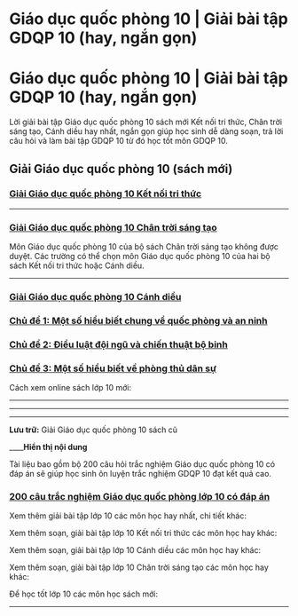 # Giáo dục quốc phòng 10 | Giải bài tập GDQP 10 (hay, ngắn gọn)

# Giáo dục quốc phòng 10 | Giải bài tập GDQP 10 (hay, ngắn gọn)

Lời giải bài tập Giáo dục quốc phòng 10 sách mới Kết nối tri thức, Chân trời sáng tạo, Cánh diều hay nhất, ngắn gọn giúp học sinh dễ dàng soạn, trả lời câu hỏi và làm bài tập GDQP 10 từ đó học tốt môn GDQP 10.

## Giải Giáo dục quốc phòng 10 (sách mới)

### [**Giải Giáo dục quốc phòng 10 Kết nối tri thức**](https://vietjack.com/giao-duc-quoc-phong-10-kn/index.jsp)

* * *

### [**Giải Giáo dục quốc phòng 10 Chân trời sáng tạo**](https://vietjack.com/giao-duc-quoc-phong-10-ct/index.jsp)

Môn Giáo dục quốc phòng 10 của bộ sách Chân trời sáng tạo không được duyệt. Các trường có thể chọn môn Giáo dục quốc phòng 10 của hai bộ sách Kết nối tri thức hoặc Cánh diều.

* * *

### [**Giải Giáo dục quốc phòng 10 Cánh diều**](https://vietjack.com/giao-duc-quoc-phong-10-cd/index.jsp)

### [**Chủ đề 1: Một số hiểu biết chung về quốc phòng và an ninh**](https://vietjack.com/giao-duc-quoc-phong-10-cd/chu-de-1-mot-so-hieu-biet-chung-ve-quoc-phong-va-an-ninh.jsp)

### [**Chủ đề 2: Điều luật đội ngũ và chiến thuật bộ binh**](https://vietjack.com/giao-duc-quoc-phong-10-cd/chu-de-2-dieu-luat-doi-ngu-va-chien-thuat-bo-binh.jsp)

### [**Chủ đề 3: Một số hiểu biết về phòng thủ dân sự**](https://vietjack.com/giao-duc-quoc-phong-10-cd/chu-de-3-mot-so-hieu-biet-ve-phong-thu-dan-su.jsp)

Cách xem online sách lớp 10 mới:

* * *

* * *

* * *

**Lưu trữ:** Giải Giáo dục quốc phòng 10 sách cũ

____**Hiển thị nội dung**

Tài liệu bao gồm bộ 200 câu hỏi trắc nghiệm Giáo dục quốc phòng 10 có đáp án sẽ giúp học sinh ôn luyện trắc nghiệm GDQP 10 đạt kết quả cao.

### [**200 câu trắc nghiệm Giáo dục quốc phòng lớp 10 có đáp án**](https://vietjack.com/giao-duc-quoc-phong-10/trac-nghiem-giao-duc-quoc-phong-lop-10.jsp)

Xem thêm giải bài tập lớp 10 các môn học hay nhất, chi tiết khác:

Xem thêm soạn, giải bài tập lớp 10 Kết nối tri thức các môn học hay khác:

Xem thêm soạn, giải bài tập lớp 10 Cánh diều các môn học hay khác:

Xem thêm soạn, giải bài tập lớp 10 Chân trời sáng tạo các môn học hay khác:

Để học tốt lớp 10 các môn học sách mới:

* * *
